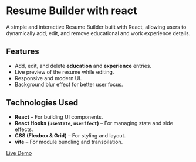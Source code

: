 # Resume Builder with react

A simple and interactive Resume Builder built with React, allowing users to dynamically add, edit, and remove educational and work experience details.

## Features
- Add, edit, and delete **education** and **experience** entries.
- Live preview of the resume while editing.
- Responsive and modern UI.
- Background blur effect for better user focus.

## Technologies Used
- **React** – For building UI components.
- **React Hooks (`useState`, `useEffect`)** – For managing state and side effects.
- **CSS (Flexbox & Grid)** – For styling and layout.
- **vite** – For module bundling and transpilation.


[Live Demo](https://generate-cv-top.netlify.app/)